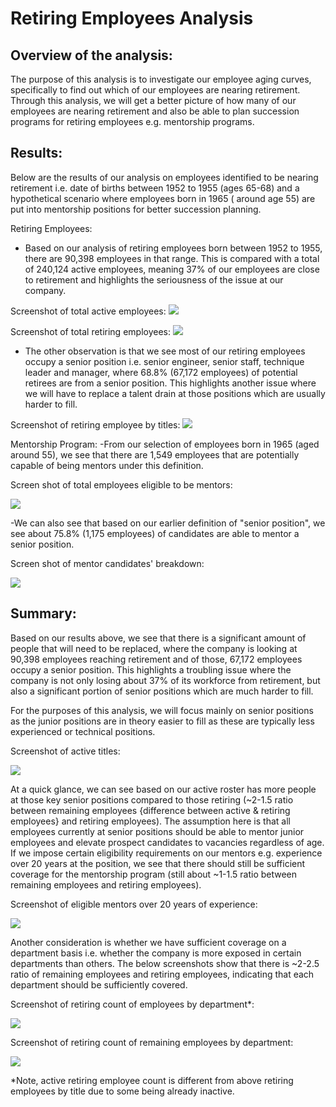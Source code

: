 # Retiring Employees Analysis


## Overview of the analysis: 
The purpose of this analysis is to investigate our employee aging curves, specifically to find out which of our employees are nearing retirement. Through this analysis, we will get a better picture of how many of our employees are nearing retirement and also be able to plan succession programs for retiring employees e.g. mentorship programs.


## Results: 

Below are the results of our analysis on employees identified to be nearing retirement i.e. date of births between 1952 to 1955 (ages 65-68) and a hypothetical scenario where employees born in 1965 ( around age 55) are put into mentorship positions for better succession planning.

Retiring Employees:
- Based on our analysis of retiring employees born between 1952 to 1955, there are 90,398 employees in that range. This is compared with a total of 240,124 active employees, meaning 37% of our employees are close to retirement and highlights the seriousness of the issue at our company.

Screenshot of total active employees:
<img src="Resources/total_active_employees.png">

Screenshot of total retiring employees:
<img src="Resources/retiring_employees.png">

- The other observation is that we see most of our retiring employees occupy a senior position i.e. senior engineer, senior staff, technique leader and manager, where 68.8% (67,172 employees) of potential retirees are from a senior position. This highlights another issue where we will have to replace a talent drain at those positions which are usually harder to fill.

Screenshot of retiring employee by titles:
<img src="Resources/retiring_titles.png">

Mentorship Program:
-From our selection of employees born in 1965 (aged around 55), we see that there are 1,549 employees that are potentially capable of being mentors under this definition.

Screen shot of total employees eligible to be mentors:

<img src="Resources/mentors.png">

-We can also see that based on our earlier definition of "senior position", we see about 75.8% (1,175 employees) of candidates are able to mentor a senior position.

Screen shot of mentor candidates' breakdown:

<img src="Resources/mentors_breakdown.png">

## Summary: 

Based on our results above, we see that there is a significant amount of people that will need to be replaced, where the company is looking at 90,398 employees reaching retirement and of those, 67,172 employees occupy a senior position. This highlights a troubling issue where the company is not only losing about 37% of its workforce from retirement, but also a significant portion of senior positions which are much harder to fill.

For the purposes of this analysis, we will focus mainly on senior positions as the junior positions are in theory easier to fill as these are typically less experienced or technical positions. 

Screenshot of active titles:

<img src="Resources/active_titles.png">

At a quick glance, we can see based on our active roster has more people at those key senior positions compared to those retiring (~2-1.5 ratio between remaining employees {difference between active & retiring employees} and retiring employees). The assumption here is that all employees currently at senior positions should be able to mentor junior employees and elevate prospect candidates to vacancies regardless of age. If we impose certain eligibility requirements on our mentors e.g. experience over 20 years at the position, we see that there should still be sufficient coverage for the mentorship program (still about ~1-1.5 ratio between remaining employees and retiring employees).

Screenshot of eligible mentors over 20 years of experience:

<img src="Resources/mentorship_candidates.png">

Another consideration is whether we have sufficient coverage on a department basis i.e. whether the company is more exposed in certain departments than others. The below screenshots show that there is ~2-2.5 ratio of remaining employees and retiring employees, indicating that each department should be sufficiently covered.

Screenshot of retiring count of employees by department*:

<img src="Resources/active_retiring_dept.png">

Screenshot of retiring count of remaining employees by department:

<img src="Resources/active_non_retiring_dept.png">

*Note, active retiring employee count is different from above retiring employees by title due to some being already inactive.